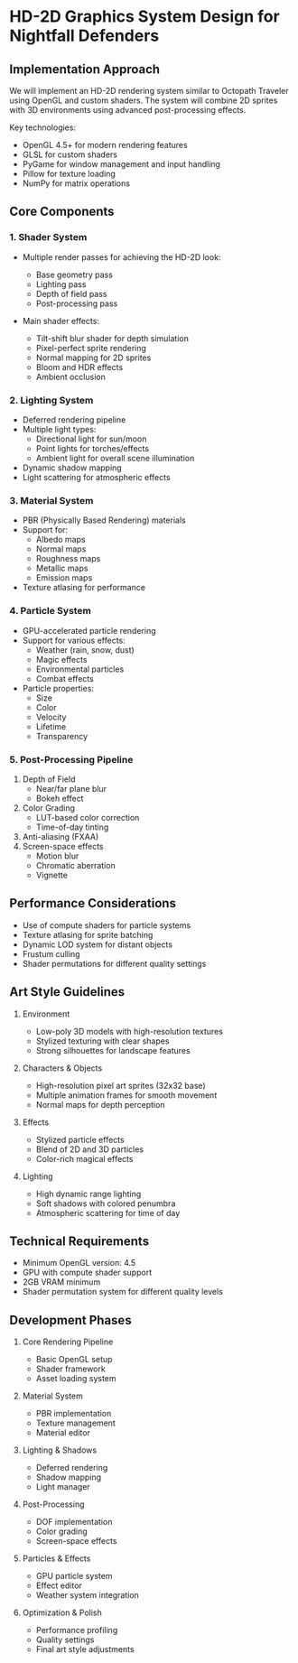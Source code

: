 # HD-2D Graphics System Design for Nightfall Defenders

## Implementation Approach
We will implement an HD-2D rendering system similar to Octopath Traveler using OpenGL and custom shaders. The system will combine 2D sprites with 3D environments using advanced post-processing effects.

Key technologies:
- OpenGL 4.5+ for modern rendering features
- GLSL for custom shaders
- PyGame for window management and input handling
- Pillow for texture loading
- NumPy for matrix operations

## Core Components

### 1. Shader System
- Multiple render passes for achieving the HD-2D look:
  - Base geometry pass
  - Lighting pass
  - Depth of field pass
  - Post-processing pass

- Main shader effects:
  - Tilt-shift blur shader for depth simulation
  - Pixel-perfect sprite rendering
  - Normal mapping for 2D sprites
  - Bloom and HDR effects
  - Ambient occlusion

### 2. Lighting System
- Deferred rendering pipeline
- Multiple light types:
  - Directional light for sun/moon
  - Point lights for torches/effects
  - Ambient light for overall scene illumination
- Dynamic shadow mapping
- Light scattering for atmospheric effects

### 3. Material System
- PBR (Physically Based Rendering) materials
- Support for:
  - Albedo maps
  - Normal maps
  - Roughness maps
  - Metallic maps
  - Emission maps
- Texture atlasing for performance

### 4. Particle System
- GPU-accelerated particle rendering
- Support for various effects:
  - Weather (rain, snow, dust)
  - Magic effects
  - Environmental particles
  - Combat effects
- Particle properties:
  - Size
  - Color
  - Velocity
  - Lifetime
  - Transparency

### 5. Post-Processing Pipeline
1. Depth of Field
   - Near/far plane blur
   - Bokeh effect
2. Color Grading
   - LUT-based color correction
   - Time-of-day tinting
3. Anti-aliasing (FXAA)
4. Screen-space effects
   - Motion blur
   - Chromatic aberration
   - Vignette

## Performance Considerations
- Use of compute shaders for particle systems
- Texture atlasing for sprite batching
- Dynamic LOD system for distant objects
- Frustum culling
- Shader permutations for different quality settings

## Art Style Guidelines
1. Environment
   - Low-poly 3D models with high-resolution textures
   - Stylized texturing with clear shapes
   - Strong silhouettes for landscape features

2. Characters & Objects
   - High-resolution pixel art sprites (32x32 base)
   - Multiple animation frames for smooth movement
   - Normal maps for depth perception

3. Effects
   - Stylized particle effects
   - Blend of 2D and 3D particles
   - Color-rich magical effects

4. Lighting
   - High dynamic range lighting
   - Soft shadows with colored penumbra
   - Atmospheric scattering for time of day

## Technical Requirements
- Minimum OpenGL version: 4.5
- GPU with compute shader support
- 2GB VRAM minimum
- Shader permutation system for different quality levels

## Development Phases
1. Core Rendering Pipeline
   - Basic OpenGL setup
   - Shader framework
   - Asset loading system

2. Material System
   - PBR implementation
   - Texture management
   - Material editor

3. Lighting & Shadows
   - Deferred rendering
   - Shadow mapping
   - Light manager

4. Post-Processing
   - DOF implementation
   - Color grading
   - Screen-space effects

5. Particles & Effects
   - GPU particle system
   - Effect editor
   - Weather system integration

6. Optimization & Polish
   - Performance profiling
   - Quality settings
   - Final art style adjustments